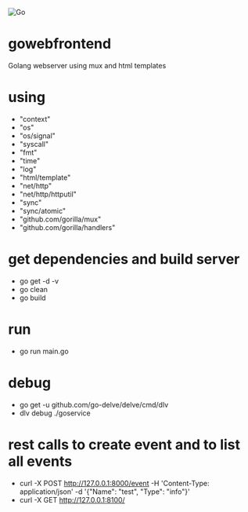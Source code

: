 ![Go](https://github.com/wlanboy/gowebfrontend/workflows/Go/badge.svg?branch=main)

# gowebfrontend
Golang webserver using mux and html templates

# using
- "context"
- "os"
- "os/signal"
- "syscall"
- "fmt"
- "time"
- "log"
- "html/template"
- "net/http"
- "net/http/httputil"
-	"sync"
-	"sync/atomic"
- "github.com/gorilla/mux"
- "github.com/gorilla/handlers"

# get dependencies and build server
* go get -d -v
* go clean
* go build

# run
* go run main.go

# debug
* go get -u github.com/go-delve/delve/cmd/dlv
* dlv debug ./goservice

# rest calls to create event and to list all events
* curl -X POST http://127.0.0.1:8000/event -H 'Content-Type: application/json' -d '{"Name": "test", "Type": "info"}'
* curl -X GET http://127.0.0.1:8100/ 
